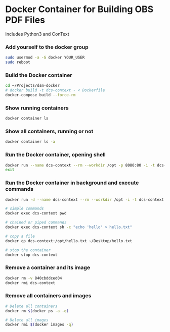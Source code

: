 # Docker Container for Building OBS PDF Files

Includes Python3 and ConText


### Add yourself to the docker group
```bash
sudo usermod -a -G docker YOUR_USER
sudo reboot
```

### Build the Docker container
```bash
cd ~/Projects/dsm-docker
# docker build -t dcs-context - < Dockerfile
docker-compose build --force-rm
```

### Show running containers
```bash
docker container ls
```

### Show all containers, running or not
```bash
docker container ls -a
```

### Run the Docker container, opening shell
```bash
docker run --name dcs-context --rm --workdir /opt -p 8080:80 -i -t dcs-context bash
exit
```

### Run the Docker container in background and execute commands
```bash
docker run -d --name dcs-context --rm --workdir /opt -i -t dcs-context

# simple commands
docker exec dcs-context pwd

# chained or piped commands
docker exec dcs-context sh -c "echo 'hello' > hello.txt"

# copy a file
docker cp dcs-context:/opt/hello.txt ~/Desktop/hello.txt

# stop the container
docker stop dcs-context
```

### Remove a container and its image
```bash
docker rm -v 840cbddced04
docker rmi dcs-context
```

### Remove all containers and images
```bash
# Delete all containers
docker rm $(docker ps -a -q)

# Delete all images
docker rmi $(docker images -q)
```
